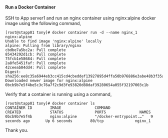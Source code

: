 #### Run a Docker Container

SSH to App server1 and run an nginx container using nginx:alpine docker image using the following command,

    [root@stapp01 tony]# docker container run -d --name nginx_1 nginx:alpine
    Unable to find image 'nginx:alpine' locally
    alpine: Pulling from library/nginx
    cbdbe7a5bc2a: Pull complete
    85434292d1cb: Pull complete
    75fcb1e58684: Pull complete
    2a8fe5451faf: Pull complete
    42ceeab04dd4: Pull complete
    Digest: sha256:ee8c35a6944eb3cc415cd4cbeddef13927895d4ffa50b976886e3abe48b3f35aStatus: Downloaded newer image for nginx:alpine
    0bcb9b7e5f4be5c3c76a7f2c9d3fe93820d88daf39280654a055f32197003c1b

Verify that a container is running using a command,

    [root@stapp01 tony]# docker container ls
    CONTAINER ID        IMAGE               COMMAND                  CREATED             STATUS              PORTS               NAMES
    0bcb9b7e5f4b        nginx:alpine        "/docker-entrypoint.…"   9 seconds ago       Up 6 seconds        80/tcp              nginx_1

Thank you.
